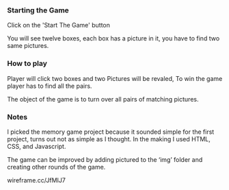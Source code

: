 
### Starting the Game
Click on the  'Start The Game' button

You will see  twelve boxes, each box has a picture in it, you have to find two same pictures.


### How to play 
Player will click two boxes and two Pictures will be revaled, 
To win the game player has to find all the pairs.

The object of the game is to turn over all pairs of matching pictures. 

### Notes
I picked the memory game project because it sounded simple for the first project, turns out not as simple as I thought.
In the making I used HTML, CSS, and Javascript.

The game can be improved by adding pictured to the ‘img’ folder and creating other rounds of the game.

wireframe.cc/JfMIJ7